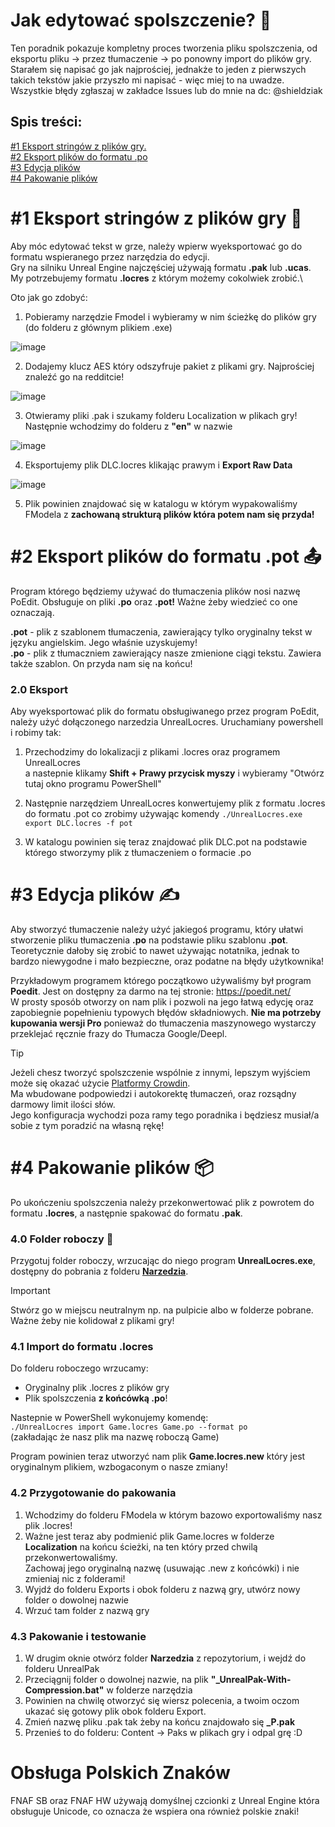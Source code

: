 # Jak edytować spolszczenie? :memo:
Ten poradnik pokazuje kompletny proces tworzenia pliku spolszczenia, od eksportu pliku -> przez tłumaczenie -> po ponowny import do plików gry.\
Starałem się napisać go jak najprościej, jednakże to jeden z pierwszych takich tekstów jakie przyszło mi napisać - więc miej to na uwadze.\
Wszystkie błędy zgłaszaj w zakładce Issues lub do mnie na dc: @shieldziak


## Spis treści:
[#1 Eksport stringów z plików gry.](JAK-EDYTOWAC.md#1-eksport-stringów-z-plików-gry)\
[#2 Eksport plików do formatu .po](JAK-EDYTOWAC.md#2-eksport-plików-do-formatu-po)\
[#3 Edycja plików](JAK-EDYTOWAC.md#3-edycja-plik%C3%B3w)\
[#4 Pakowanie plików](JAK-EDYTOWAC.md#4-pakowanie-plik%C3%B3w)

# #1 Eksport stringów z plików gry :dvd:
Aby móc edytować tekst w grze, należy wpierw wyeksportować go do formatu wspieranego przez narzędzia do edycji.\
Gry na silniku Unreal Engine najczęściej używają formatu **.pak** lub **.ucas**. My potrzebujemy formatu **.locres** z którym możemy cokolwiek zrobić.\

Oto jak go zdobyć:

1. Pobieramy narzędzie Fmodel i wybieramy w nim ścieżkę do plików gry (do folderu z głównym plikiem .exe)

![image](https://github.com/Shieldowskyy/spolszczenie-fnaf-sb/assets/32707076/27642dfb-7230-47c4-8d94-31c1f46945d1)

2. Dodajemy klucz AES który odszyfruje pakiet z plikami gry. Najprościej znaleźć go na redditcie!

![image](https://github.com/Shieldowskyy/spolszczenie-fnaf-sb/assets/32707076/d308401a-b7f7-4ee7-b533-f5421b0e58e1)

3. Otwieramy pliki .pak i szukamy folderu Localization w plikach gry! Następnie wchodzimy do folderu z **"en"** w nazwie

![image](https://github.com/Shieldowskyy/spolszczenie-fnaf-sb/assets/32707076/099c1c20-9116-4ec2-80b4-a871f697c92d)

4. Eksportujemy plik DLC.locres klikając prawym i **Export Raw Data**

![image](https://github.com/Shieldowskyy/spolszczenie-fnaf-sb/assets/32707076/f76b6c7b-6e8e-44b7-b1df-3d1ec890bbb3)

5. Plik powinien znajdować się w katalogu w którym wypakowaliśmy FModela z **zachowaną strukturą plików która potem nam się przyda!**

# #2 Eksport plików do formatu .pot :outbox_tray:
Program którego będziemy używać do tłumaczenia plików nosi nazwę PoEdit. Obsługuje on pliki **.po** oraz **.pot!** Ważne żeby wiedzieć co one oznaczają.

**.pot** - plik z szablonem tłumaczenia, zawierający tylko oryginalny tekst w języku angielskim. Jego właśnie uzyskujemy!\
**.po** - plik z tłumaczniem zawierający nasze zmienione ciągi tekstu. Zawiera także szablon. On przyda nam się na końcu!

### 2.0 Eksport
Aby wyeksportować plik do formatu obsługiwanego przez program PoEdit, należy użyć dołączonego narzedzia UnrealLocres. Uruchamiany powershell i robimy tak:

1. Przechodzimy do lokalizacji z plikami .locres oraz programem UnrealLocres\
 a nastepnie klikamy **Shift + Prawy przycisk myszy** i wybieramy "Otwórz tutaj okno programu PowerShell"

2. Następnie narzędziem UnrealLocres konwertujemy plik z formatu .locres do formatu .pot co zrobimy używając komendy ```./UnrealLocres.exe export DLC.locres -f pot```

3. W katalogu powinien się teraz znajdować plik DLC.pot na podstawie którego stworzymy plik z tłumaczeniem o formacie .po

# #3 Edycja plików :writing_hand:
Aby stworzyć tłumaczenie należy użyć jakiegoś programu, który ułatwi stworzenie pliku tłumaczenia **.po** na podstawie pliku szablonu **.pot**.
Teoretycznie dałoby się zrobić to nawet używając notatnika, jednak to bardzo niewygodne i mało bezpieczne, oraz podatne na błędy użytkownika!

Przykładowym programem którego początkowo używaliśmy był program **Poedit**. Jest on dostępny za darmo na tej stronie: https://poedit.net/
<br />W prosty sposób otworzy on nam plik i pozwoli na jego łatwą edycję oraz zapobiegnie popełnieniu typowych błędów składniowych.
**Nie ma potrzeby kupowania wersji Pro** ponieważ do tłumaczenia maszynowego wystarczy przeklejać ręcznie frazy do Tłumacza Google/Deepl.
> [!TIP]
> Jeżeli chesz tworzyć spolszczenie wspólnie z innymi, lepszym wyjściem może się okazać użycie [Platformy Crowdin](https://crowdin.com/project/spolszczenie-fnaf-sb/pl).\
> Ma wbudowane podpowiedzi i autokorektę tłumaczeń, oraz rozsądny darmowy limit ilości słów.\
> Jego konfiguracja wychodzi poza ramy tego poradnika i będziesz musiał/a sobie z tym poradzić na własną rękę!

# #4 Pakowanie plików :package:
Po ukończeniu spolszczenia należy przekonwertować plik z powrotem do formatu **.locres**, a następnie spakować do formatu **.pak**.
### 4.0 Folder roboczy :file_folder:
Przygotuj folder roboczy, wrzucając do niego program **UnrealLocres.exe**, dostępny do pobrania z folderu [**Narzedzia**](Narzedzia).
> [!IMPORTANT]
> Stwórz go w miejscu neutralnym np. na pulpicie albo w folderze pobrane. Ważne żeby nie kolidował z plikami gry!

### 4.1 Import do formatu .locres
Do folderu roboczego wrzucamy:
- Oryginalny plik .locres z plików gry
- Plik spolszczenia **z końcówką .po**!

Nastepnie w PowerShell wykonujemy komendę:\
```./UnrealLocres import Game.locres Game.po --format po``` \
(zakładając że nasz plik ma nazwę roboczą Game)

Program powinien teraz utworzyć nam plik **Game.locres.new** który jest oryginalnym plikiem, wzbogaconym o nasze zmiany!

### 4.2 Przygotowanie do pakowania
1. Wchodzimy do folderu FModela w którym bazowo exportowaliśmy nasz plik .locres!
2. Ważne jest teraz aby podmienić plik Game.locres w folderze **Localization** na końcu ścieżki, na ten który przed chwilą przekonwertowaliśmy.\
 Zachowaj jego oryginalną nazwę (usuwając .new z końcówki) i nie zmieniaj nic z folderami!
3. Wyjdź do folderu Exports i obok folderu z nazwą gry, utwórz nowy folder o dowolnej nazwie
4. Wrzuć tam folder z nazwą gry

### 4.3 Pakowanie i testowanie
1. W drugim oknie otwórz folder **Narzedzia** z repozytorium, i wejdź do folderu UnrealPak
2. Przeciągnij folder o dowolnej nazwie, na plik **"_UnrealPak-With-Compression.bat"** w folderze narzędzia
3. Powinien na chwilę otworzyć się wiersz polecenia, a twoim oczom ukazać się gotowy plik obok folderu Export.
4. Zmień nazwę pliku .pak tak żeby na końcu znajdowało się **_P.pak**
5. Przenieś to do folderu: Content -> Paks  w plikach gry i odpal grę :D

# Obsługa Polskich Znaków
FNAF SB oraz FNAF HW używają domyślnej czcionki z Unreal Engine która obsługuje Unicode, co oznacza że wspiera ona również polskie znaki!
